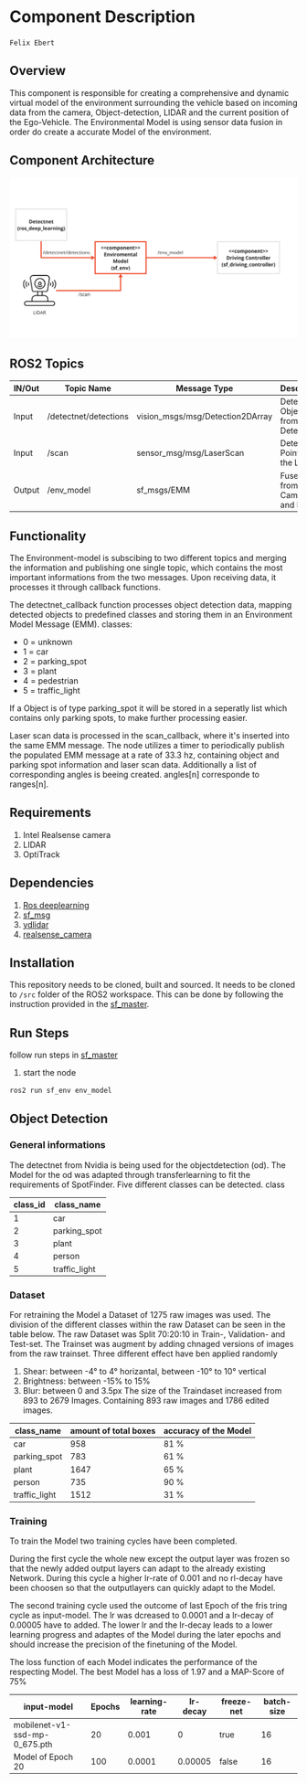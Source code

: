 # Component Description

`Felix Ebert`

## Overview
This component is responsible for creating a comprehensive and
dynamic virtual model of the environment surrounding the vehicle based
on incoming data from the camera, Object-detection, LIDAR and the current position of the Ego-Vehicle. The Environmental Model is using sensor data fusion in order do create a accurate Model of the environment.

## Component Architecture

![Architecture of the env_model](resource/env_model.jpg)

## ROS2 Topics

| IN/Out | Topic Name                     | Message Type                     | Description                                         |
|--------|--------------------------------|----------------------------------|-----------------------------------------------------|
| Input  | /detectnet/detections          | vision_msgs/msg/Detection2DArray | Detected Objects from Nvidia Detectnet              |
| Input  | /scan                          | sensor_msg/msg/LaserScan         | Detected Points from the LIDAR                      |
| Output | /env_model                     | sf_msgs/EMM                      | Fused data from Camera OD and LIDAR                 |

## Functionality

The Environment-model is subscibing to two different topics and merging the information and publishing one single topic, which contains the most important informations from the two messages. Upon receiving data, it processes it through callback functions.

The detectnet_callback function processes object detection data, mapping detected objects to predefined classes and storing them in an Environment Model Message (EMM).
classes:
*   0 = unknown
*   1 = car
*   2 = parking_spot
*   3 = plant
*   4 = pedestrian
*   5 = traffic_light

If a Object is of type parking_spot it will be stored in a seperatly list which contains only parking spots, to make further processing easier.

Laser scan data is processed in the scan_callback, where it's inserted into the same EMM message. The node utilizes a timer to periodically publish the populated EMM message at a rate of 33.3 hz, containing object and parking spot information and laser scan data. Additionally a list of corresponding angles is beeing created. angles[n] corresponde to ranges[n].

## Requirements

1. Intel Realsense camera
2. LIDAR
3. OptiTrack

## Dependencies
1. [Ros deeplearning](https://git.hs-coburg.de/Autonomous_Driving/ros_deep_learning)
2. [sf_msg](https://git.hs-coburg.de/SpotFinder/sf_msgs)
3. [ydlidar](https://git.hs-coburg.de/Autonomous_Driving/ydlidar_ros2)
4. [realsense_camera](https://github.com/IntelRealSense/realsense-ros)

## Installation
This repository needs to be cloned, built and sourced. It needs to be cloned to `/src` folder of the ROS2 workspace. This can be done by following the instruction provided in the [sf_master](https://git.hs-coburg.de/SpotFinder/sf_master.git).

## Run Steps

follow run steps in [sf_master](https://git.hs-coburg.de/SpotFinder/sf_master)

1. start the node
```bash
ros2 run sf_env env_model
```

## Object Detection
### General informations
The detectnet from Nvidia is being used for the objectdetection (od). The Model for the od was adapted through transferlearning to fit the requirements of SpotFinder.
Five different classes can be detected.
class 

| class_id | class_name         |
|--------  |--------------------|
| 1        | car                |
| 2        | parking_spot       |
| 3        | plant              |
| 4        | person             |
| 5        | traffic_light      |

### Dataset
For retraining the Model a Dataset of 1275 raw images was used. The division of the different classes within the raw Dataset can be seen in the table below.
The raw Dataset was Split 70:20:10 in Train-, Validation- and Test-set. The Trainset was augment by adding chnaged versions of images from the raw trainset. Three different effect have ben applied randomly
1. Shear: between -4° to 4° horizantal, between -10° to 10° vertical
2. Brightness: between -15% to 15%
3. Blur: between 0 and 3.5px
The size of the Traindaset increased from 893 to 2679 Images. Containing 893 raw images and 1786 edited images.

| class_name    | amount of total boxes | accuracy of the Model   |
|---------------|-----------------------| ------------------------|
| car           | 958                   | 81 %                    |
| parking_spot  | 783                   | 61 %                    |
| plant         | 1647                  | 65 %                    |
| person        | 735                   | 90 %                    |
| traffic_light | 1512                  | 31 %                    |

### Training

To train the Model two training cycles have been completed.

During the first cycle the whole new except the output layer was frozen so that the newly added output layers can adapt to the already existing Network. During this cycle a higher lr-rate of 0.001 and no rl-decay have been choosen so that the outputlayers can quickly adapt to the Model.

The second training cycle used the outcome of last Epoch of the fris tring cycle as input-model. The lr was dcreased to 0.0001 and a lr-decay of 0.00005 have to added. The lower lr and the lr-decay leads to a lower learning progress and adaptes of the Model during the later epochs and should increase the precision of the finetuning of the Model.

The loss function of each Model indicates the performance of the respecting Model. The best Model has a loss of 1.97 and a MAP-Score of 75%

| input-model                   | Epochs   | learning-rate | lr-decay   | freeze-net | batch-size |
|-------------------------------|----------|---------------|------------|------------|------------|
| mobilenet-v1-ssd-mp-0_675.pth | 20       | 0.001         | 0          | true       | 16         |
| Model of Epoch 20             | 100      | 0.0001        | 0.00005    | false      | 16         |